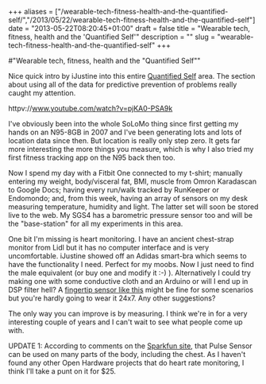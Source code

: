 +++
aliases = ["/wearable-tech-fitness-health-and-the-quantified-self/","/2013/05/22/wearable-tech-fitness-health-and-the-quantified-self"]
date = "2013-05-22T08:20:45+01:00"
draft = false
title = "Wearable tech, fitness, health and the 'Quantified Self'"
description = ""
slug = "wearable-tech-fitness-health-and-the-quantified-self"
+++

#"Wearable tech, fitness, health and the \"Quantified Self\""

Nice quick intro by iJustine into this entire <a href="http://quantifiedself.com/">Quantified Self</a> area. The section about using all of the data for predictive prevention of problems really caught my attention.

httpv://www.youtube.com/watch?v=pjKA0-PSA9k

I've obviously been into the whole SoLoMo thing since first getting my hands on an N95-8GB in 2007 and I've been generating lots and lots of location data since then. But location is really only step zero. It gets far more interesting the more things you measure, which is why I also tried my first fitness tracking app on the N95 back then too.

Now I spend my day with a Fitbit One connected to my t-shirt; manually entering my weight, body/visceral fat, BMI, muscle from Omron Karadascan to Google Docs; having every run/walk tracked by RunKeeper or Endomondo; and, from this week, having an array of sensors on my desk measuring temperature, humidity and light. The latter set will soon be stored live to the web. My SGS4 has a barometric pressure sensor too and will be the "base-station" for all my experiments in this area.

One bit I'm missing is heart monitoring. I have an ancient chest-strap monitor from Lidl but it has no computer interface and is very uncomfortable. iJustine showed off an Adidas smart-bra which seems to have the functionality I need. Perfect for my moobs. Now I just need to find the male equivalent (or buy one and modify it :-) ). Alternatively I could try making one with some conductive cloth and an Arduino or will I end up in DSP filter hell? A <a href="http://pulsesensor.com/">fingertip sensor like this</a> might be fine for some scenarios but you're hardly going to wear it 24x7. Any other suggestions?

The only way you can improve is by measuring. I think we're in for a very interesting couple of years and I can't wait to see what people come up with.

UPDATE 1: According to comments on the <a href="https://www.sparkfun.com/products/11574">Sparkfun site</a>, that Pulse Sensor can be used on many parts of the body, including the chest. As I haven't found any other Open Hardware projects that do heart rate monitoring, I think I'll take a punt on it for $25.


